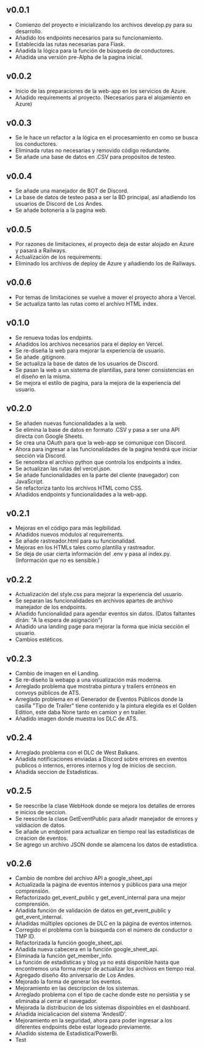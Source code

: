 ## v0.0.1

- Comienzo del proyecto e inicializando los archivos develop.py para su desarrollo.
- Añadido los endpoints necesarios para su funcionamiento.
- Establecida las rutas necesarias para Flask.
- Añadida la lógica para la función de búsqueda de conductores.
- Añadida una versión pre-Alpha de la pagina inicial.

## v0.0.2

- Inicio de las preparaciones de la web-app en los servicios de Azure.
- Añadido requirements al proyecto. (Necesarios para el alojamiento en Azure)

## v0.0.3

- Se le hace un refactor a la lógica en el procesamiento en como se busca los conductores.
- Eliminada rutas no necesarias y removido código redundante.
- Se añade una base de datos en .CSV para propósitos de testeo.

## v0.0.4

- Se añade una manejador de BOT de Discord.
- La base de datos de testeo pasa a ser la BD principal, así añadiendo los usuarios de Discord de Los Andes.
- Se añade botoneria a la pagina web.

## v0.0.5

- Por razones de limitaciones, el proyecto deja de estar alojado en Azure y pasará a Railways.
- Actualización de los requirements.
- Eliminado los archivos de deploy de Azure y añadiendo los de Railways.

## v0.0.6

- Por temas de limitaciones se vuelve a mover el proyecto ahora a Vercel.
- Se actualiza tanto las rutas como el archivo HTML index.

## v0.1.0

- Se renueva todas los endpints.
- Añadidos los archivos necesarios para el deploy en Vercel.
- Se re-diseña la web para mejorar la experiencia de usuario.
- Se añade .gitignore.
- Se actualiza la base de datos de los usuarios de Discord.
- Se pasan la web a un sistema de plantillas, para tener consistencias en el diseño en la misma.
- Se mejora el estilo de pagina, para la mejora de la experiencia del usuario.

## v0.2.0

- Se añaden nuevas funcionalidades a la web.
- Se elimina la base de datos en formato .CSV y pasa a ser una API directa con Google Sheets.
- Se crea una OAuth para que la web-app se comunique con Discord.
- Ahora para ingresar a las funcionalidades de la pagina tendrá que iniciar sección vía Discord.
- Se renombra el archivo python que controla los endpoints a index.
- Se actualizan las rutas del vercel.json.
- Se añade funcionalidades en la parte del cliente (navegador) con JavaScript.
- Se refactoriza tanto los archivos HTML como CSS.
- Añadidos endpoints y funcionalidades a la web-app.

## v0.2.1

- Mejoras en el código para más legibilidad.
- Añadidos nuevos módulos al requirements.
- Se añade rastreador.html para su funcionalidad.
- Mejoras en los HTMLs tales como plantilla y rastreador.
- Se deja de usar cierta información del .env y pasa al index.py. (Información que no es sensible.)

## v0.2.2

- Actualización del style.css para mejorar la experiencia del usuario.
- Se separan las funcionalidades en archivos apartes de archivo manejador de los endpoints.
- Añadido funcionalidad para agendar eventos sin datos. (Datos faltantes dirán: "A la espera de asignación")
- Añadido una landing page para mejorar la forma que inicia sección el usuario.
- Cambios estéticos.

## v0.2.3

- Cambio de imagen en el Landing.
- Se re-diseño la webapp a una visualización más moderna.
- Arreglado problema que mostraba pintura y trailers erróneos en convoys públicos de ATS.
- Arreglado problema en el Generador de Eventos Públicos donde la casilla "Tipo de Trailer" tiene contenido y la pintura elegida es el Golden Edition, este daba None tanto en camion y en trailer.
- Añadido imagen donde muestra los DLC de ATS.

## v0.2.4

- Arreglado problema con el DLC de West Balkans.
- Añadida notificaciones enviadas a Discord sobre errores en eventos publicos o internos, errores internos y log de inicios de seccion.
- Añadida seccion de Estadisticas.

## v0.2.5

- Se reescribe la clase WebHook donde se mejora los detalles de errores e inicios de seccion.
- Se reescribe la clase GetEventPublic para añadir manejador de errores y valdiacion de datos.
- Se añade un endpoint para actualizar en tiempo real las estadisticas de creacion de eventos.
- Se agrego un archivo JSON donde se alamcena los datos de estadistica.

## v0.2.6

- Cambio de nombre del archivo API a google_sheet_api
- Actualizada la página de eventos internos y públicos para una mejor comprensión.
- Refactorizado get_event_public y get_event_internal para una mejor comprensión.
- Añadida función de validación de datos en get_event_public y get_event_internal.
- Añadidas múltiples opciones de DLC en la página de eventos internos.
- Corregido el problema con la búsqueda con el número de conductor o TMP ID.
- Refactorizada la función google_sheet_api.
- Añadida nueva cabecera en la función google_sheet_api.
- Eliminada la función get_member_info.
- La función de estadísticas y blog ya no está disponible hasta que encontremos una forma mejor de actualizar los archivos en tiempo real.
- Agregado diseño 4to aniversario de Los Andes.
- Mejorado la forma de generar los eventos.
- Mejoramiento en las descripcion de los sistemas.
- Arreglado problema con el tipo de cache donde este no persistia y se eliminaba al cerrar el navegador.
- Mejorada la distribucion de los sistemas dispoinbles en el dashboard.
- Añadida inicialicacion del sistema 'AndesID'.
- Mejoramiento en la seguridad, ahora para poder ingresar a los diferentes endpoints debe estar logeado previamente.
- Añadido sistema de Estadistica/PowerBi.
- Test
